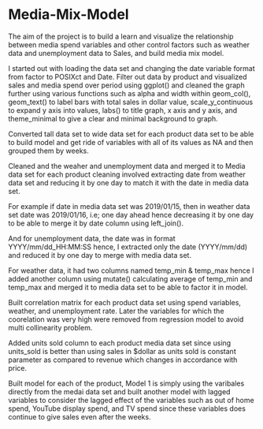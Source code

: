 # Media-Mix-Model

The aim of the project is to build a learn and visualize the relationship between media spend variables and other control factors such as weather data and unemployment data to Sales, and build media mix model.


I started out with loading the data set and changing the date variable format from factor to POSIXct and Date. Filter out data by product and visualized sales and media spend over period using ggplot() and cleaned the graph further using various functions such as alpha and width within geom_col(), geom_text() to label bars with total sales in dollar value, scale_y_continuous to expand y axis into values, labs() to title graph, x axis and y axis, and theme_minimal to give a clear and minimal background to graph.


Converted tall data set to wide data set for each product data set to be able to build model and get ride of variables with all of its values as NA and then grouped them by weeks.

Cleaned and the weaher and unemployment data and merged it to Media data set for each product
cleaning involved extracting date from weather data set and reducing it by one day to match it with the date in media data set.

For example if date in media data set was 2019/01/15, then in weather data set date was 2019/01/16, i.e; one day ahead hence decreasing it by one day to be able to merge it by date column using left_join().

And for unemployment data, the date was in format YYYY/mm/dd_HH:MM:SS hence, I extracted only the date (YYYY/mm/dd) and reduced it by one day to merge with media data set.

For weather data, it had two columns named temp_min & temp_max hence I added another column using mutate() calculating average of temp_min and temp_max and merged it to media data set to be able to factor it in model.


Built correlation matrix for each product data set using spend variables, weather, and unemployment rate. Later the variables for which the coorelation was very high were removed from regression model to avoid multi collinearity problem.


Added units sold column to each product media data set since using units_sold is better than using sales in $dollar as units sold is constant parameter as compared to revenue which changes in accordance with price.

Built model for each of the product, Model 1 is simply using the varibales directly from the medai data set and built another model with lagged variables to consider the lagged effect of the variables such as out of home spend, YouTube display spend, and TV spend since these variables does continue to give sales even after the weeks.
